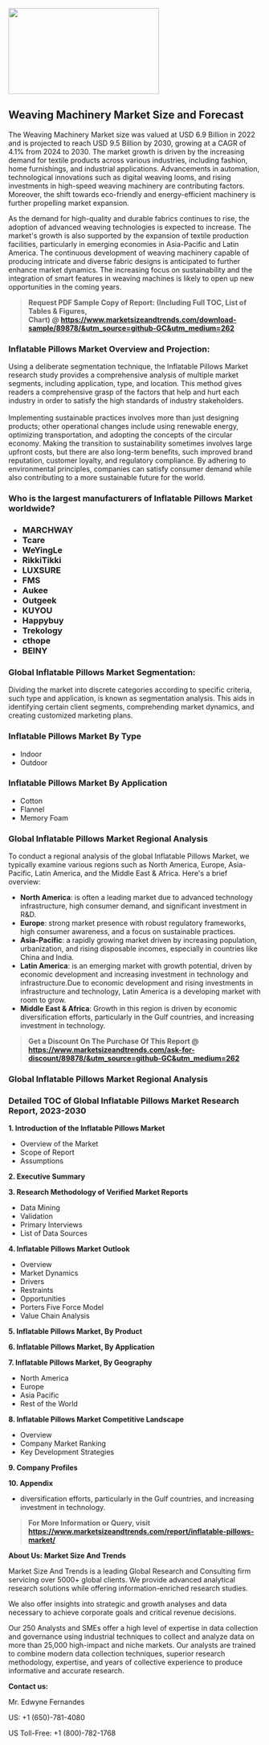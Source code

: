 <p><img class="alignnone size-medium wp-image-20088" src="https://ffe5etoiles.com/wp-content/uploads/2024/12/MST1-300x171.png" alt="" width="300" height="171" /></p><h2>Weaving Machinery Market Size and Forecast</h2><p>The Weaving Machinery Market size was valued at USD 6.9 Billion in 2022 and is projected to reach USD 9.5 Billion by 2030, growing at a CAGR of 4.1% from 2024 to 2030. The market growth is driven by the increasing demand for textile products across various industries, including fashion, home furnishings, and industrial applications. Advancements in automation, technological innovations such as digital weaving looms, and rising investments in high-speed weaving machinery are contributing factors. Moreover, the shift towards eco-friendly and energy-efficient machinery is further propelling market expansion.</p><p>As the demand for high-quality and durable fabrics continues to rise, the adoption of advanced weaving technologies is expected to increase. The market's growth is also supported by the expansion of textile production facilities, particularly in emerging economies in Asia-Pacific and Latin America. The continuous development of weaving machinery capable of producing intricate and diverse fabric designs is anticipated to further enhance market dynamics. The increasing focus on sustainability and the integration of smart features in weaving machines is likely to open up new opportunities in the coming years.</p></p><blockquote id="" class=""><strong>Request PDF Sample Copy of Report: (Including Full TOC, List of Tables &amp; Figures, Chart)&nbsp;@&nbsp;<strong><a href="https://www.marketsizeandtrends.com/download-sample/89878/&utm_source=github-GC&utm_medium=262" target="_blank">https://www.marketsizeandtrends.com/download-sample/89878/&utm_source=github-GC&utm_medium=262</a></strong></strong></blockquote><h3 id="" class="">Inflatable Pillows Market&nbsp;Overview and Projection:</h3><p id="" class="">Using a deliberate segmentation technique, the Inflatable Pillows Market research study provides a comprehensive analysis of multiple market segments, including application, type, and location. This method gives readers a comprehensive grasp of the factors that help and hurt each industry in order to satisfy the high standards of industry stakeholders. <br /> <br />Implementing sustainable practices involves more than just designing products; other operational changes include using renewable energy, optimizing transportation, and adopting the concepts of the circular economy. Making the transition to sustainability sometimes involves large upfront costs, but there are also long-term benefits, such improved brand reputation, customer loyalty, and regulatory compliance. By adhering to environmental principles, companies can satisfy consumer demand while also contributing to a more sustainable future for the world.</p><h3 id="" class="">Who is the largest manufacturers of&nbsp;Inflatable Pillows Market worldwide?</h3><h3 class=""><p><ul><li>MARCHWAY </li><li> Tcare </li><li> WeYingLe </li><li> RikkiTikki </li><li> LUXSURE </li><li> FMS </li><li> Aukee </li><li> Outgeek </li><li> KUYOU </li><li> Happybuy </li><li> Trekology </li><li> cthope </li><li> BEINY</li></ul></p></h3><h3 id="" class="">Global&nbsp;Inflatable Pillows Market Segmentation:</h3><p id="" class="">Dividing the market into discrete categories according to specific criteria, such type and application, is known as segmentation analysis. This aids in identifying certain client segments, comprehending market dynamics, and creating customized marketing plans.</p><h3 id="" class="">Inflatable Pillows Market&nbsp;By Type</h3><p><p><ul><li>Indoor</li><li> Outdoor</p></li></ul></p></p><h3 id="" class="">Inflatable Pillows Market&nbsp;By Application</h3><p class=""><p><ul><li>Cotton</li><li> Flannel</li><li> Memory Foam</li></ul></p></p><h3 id="" class="">Global Inflatable Pillows Market Regional Analysis</h3><p id="" class="">To conduct a regional analysis of the global Inflatable Pillows Market, we typically examine various regions such as North America, Europe, Asia-Pacific, Latin America, and the Middle East &amp; Africa. Here's a brief overview:</p><ul><li><strong>North America</strong>: is often a leading market due to advanced technology infrastructure, high consumer demand, and significant investment in R&amp;D.</li><li><strong>Europe</strong>: strong market presence with robust regulatory frameworks, high consumer awareness, and a focus on sustainable practices.</li><li><strong>Asia-Pacific</strong>: a rapidly growing market driven by increasing population, urbanization, and rising disposable incomes, especially in countries like China and India.</li><li><strong>Latin America</strong>: is an emerging market with growth potential, driven by economic development and increasing investment in technology and infrastructure.Due to economic development and rising investments in infrastructure and technology, Latin America is a developing market with room to grow.</li><li><strong>Middle East &amp; Africa</strong>: Growth in this region is driven by economic diversification efforts, particularly in the Gulf countries, and increasing investment in technology.</li></ul><blockquote id="" class=""><strong>Get a Discount On The Purchase Of This Report @ <strong><a href="https://www.marketsizeandtrends.com/ask-for-discount/89878/&utm_source=github-GC&utm_medium=262" target="_blank">https://www.marketsizeandtrends.com/ask-for-discount/89878/&utm_source=github-GC&utm_medium=262</a></strong></strong></blockquote><h3 id="" class="">Global Inflatable Pillows Market Regional Analysis</h3><h3 id="" class="">Detailed TOC of Global Inflatable Pillows Market Research Report, 2023-2030</h3><p id="" class=""><strong>1. Introduction of the Inflatable Pillows Market</strong></p><ul><li>Overview of the Market</li><li>Scope of Report</li><li>Assumptions</li></ul><p id="" class=""><strong>2. Executive Summary</strong></p><p id="" class=""><strong>3. Research Methodology of Verified Market Reports</strong></p><ul><li>Data Mining</li><li>Validation</li><li>Primary Interviews</li><li>List of Data Sources</li></ul><p id="" class=""><strong>4. Inflatable Pillows Market Outlook</strong></p><ul><li>Overview</li><li>Market Dynamics</li><li>Drivers</li><li>Restraints</li><li>Opportunities</li><li>Porters Five Force Model</li><li>Value Chain Analysis</li></ul><p id="" class=""><strong>5. Inflatable Pillows Market, By Product</strong></p><p id="" class=""><strong>6. Inflatable Pillows Market, By Application</strong></p><p id="" class=""><strong>7. Inflatable Pillows Market, By Geography</strong></p><ul><li>North America</li><li>Europe</li><li>Asia Pacific</li><li>Rest of the World</li></ul><p id="" class=""><strong>8. Inflatable Pillows Market Competitive Landscape</strong></p><ul><li>Overview</li><li>Company Market Ranking</li><li>Key Development Strategies</li></ul><p id="" class=""><strong>9. Company Profiles</strong></p><p id="" class=""><strong>10. Appendix</strong></p><ul><li>diversification efforts, particularly in the Gulf countries, and increasing investment in technology.</li></ul><blockquote id="" class=""><strong>For More Information or Query, visit <strong><strong><a href="https://www.marketsizeandtrends.com/report/inflatable-pillows-market/" target="_blank">https://www.marketsizeandtrends.com/report/inflatable-pillows-market/</a></strong></strong></strong></blockquote><p id="" class=""><strong>About Us: Market Size And Trends</strong></p><p id="" class="">Market Size And Trends is a leading Global Research and Consulting firm servicing over 5000+ global clients. We provide advanced analytical research solutions while offering information-enriched research studies.</p><p id="" class="">We also offer insights into strategic and growth analyses and data necessary to achieve corporate goals and critical revenue decisions.</p><p id="" class="">Our 250 Analysts and SMEs offer a high level of expertise in data collection and governance using industrial techniques to collect and analyze data on more than 25,000 high-impact and niche markets. Our analysts are trained to combine modern data collection techniques, superior research methodology, expertise, and years of collective experience to produce informative and accurate research.</p><p id="" class=""><strong>Contact us:</strong></p><p id="" class="">Mr. Edwyne Fernandes</p><p id="" class="">US: +1 (650)-781-4080</p><p id="" class="">US Toll-Free: +1 (800)-782-1768</p>
